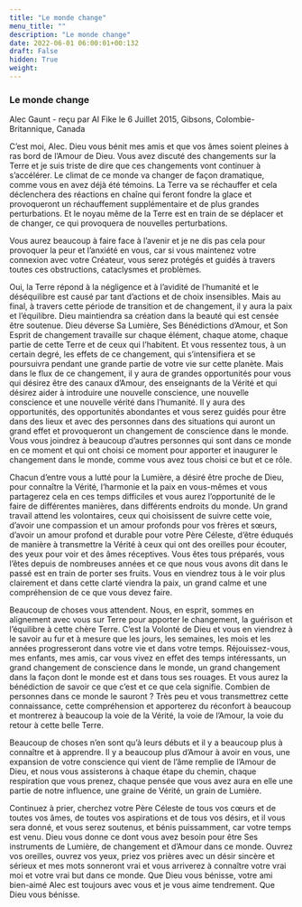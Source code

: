```yaml
---
title: "Le monde change"
menu_title: ""
description: "Le monde change"
date: 2022-06-01 06:00:01+00:132
draft: False
hidden: True
weight:
---
```

### Le monde change

Alec Gaunt - reçu par Al Fike le 6 Juillet 2015, Gibsons, Colombie-Britannique, Canada

C’est moi, Alec. Dieu vous bénit mes amis et que vos âmes soient pleines à ras bord de l’Amour de Dieu. Vous avez discuté des changements sur la Terre et je suis triste de dire que ces changements vont continuer à s’accélérer. Le climat de ce monde va changer de façon dramatique, comme vous en avez déjà été témoins. La Terre va se réchauffer et cela déclenchera des réactions en chaîne qui feront fondre la glace et provoqueront un réchauffement supplémentaire et de plus grandes perturbations. Et le noyau même de la Terre est en train de se déplacer et de changer, ce qui provoquera de nouvelles perturbations.

Vous aurez beaucoup à faire face à l’avenir et je ne dis pas cela pour provoquer la peur et l’anxiété en vous, car si vous maintenez votre connexion avec votre Créateur, vous serez protégés et guidés à travers toutes ces obstructions, cataclysmes et problèmes.

Oui, la Terre répond à la négligence et à l’avidité de l’humanité et le déséquilibre est causé par tant d’actions et de choix insensibles. Mais au final, à travers cette période de transition et de changement, il y aura la paix et l’équilibre. Dieu maintiendra sa création dans la beauté qui est censée être soutenue. Dieu déverse Sa Lumière, Ses Bénédictions d’Amour, et Son Esprit de changement travaille sur chaque élément, chaque atome, chaque partie de cette Terre et de ceux qui l’habitent. Et vous ressentez tous, à un certain degré, les effets de ce changement, qui s’intensifiera et se poursuivra pendant une grande partie de votre vie sur cette planète. Mais dans le flux de ce changement, il y aura de grandes opportunités pour vous qui désirez être des canaux d’Amour, des enseignants de la Vérité et qui désirez aider à introduire une nouvelle conscience, une nouvelle conscience et une nouvelle vérité dans l’humanité. Il y aura des opportunités, des opportunités abondantes et vous serez guidés pour être dans des lieux et avec des personnes dans des situations qui auront un grand effet et provoqueront un changement de conscience dans le monde. Vous vous joindrez à beaucoup d’autres personnes qui sont dans ce monde en ce moment et qui ont choisi ce moment pour apporter et inaugurer le changement dans le monde, comme vous avez tous choisi ce but et ce rôle.

Chacun d’entre vous a lutté pour la Lumière, a désiré être proche de Dieu, pour connaître la Vérité, l’harmonie et la paix en vous-mêmes et vous partagerez cela en ces temps difficiles et vous aurez l’opportunité de le faire de différentes manières, dans différents endroits du monde. Un grand travail attend les volontaires, ceux qui choisissent de suivre cette voie, d’avoir une compassion et un amour profonds pour vos frères et sœurs, d’avoir un amour profond et durable pour votre Père Céleste, d’être éduqués de manière à transmettre la Vérité à ceux qui ont des oreilles pour écouter, des yeux pour voir et des âmes réceptives. Vous êtes tous préparés, vous l’êtes depuis de nombreuses années et ce que nous vous avons dit dans le passé est en train de porter ses fruits. Vous en viendrez tous à le voir plus clairement et dans cette clarté viendra la paix, un grand calme et une compréhension de ce que vous devez faire.

Beaucoup de choses vous attendent. Nous, en esprit, sommes en alignement avec vous sur Terre pour apporter le changement, la guérison et l’équilibre à cette chère Terre. C’est la Volonté de Dieu et vous en viendrez à le savoir au fur et à mesure que les jours, les semaines, les mois et les années progresseront dans votre vie et dans votre temps. Réjouissez-vous, mes enfants, mes amis, car vous vivez en effet des temps intéressants, un grand changement de conscience dans le monde, un grand changement dans la façon dont le monde est et dans tous ses rouages. Et vous aurez la bénédiction de savoir ce que c’est et ce que cela signifie. Combien de personnes dans ce monde le sauront ? Très peu et vous transmettrez cette connaissance, cette compréhension et apporterez du réconfort à beaucoup et montrerez à beaucoup la voie de la Vérité, la voie de l’Amour, la voie du retour à cette belle Terre.

Beaucoup de choses n’en sont qu’à leurs débuts et il y a beaucoup plus à connaître et à apprendre. Il y a beaucoup plus d’Amour à avoir en vous, une expansion de votre conscience qui vient de l’âme remplie de l’Amour de Dieu, et nous vous assisterons à chaque étape du chemin, chaque respiration que vous prenez, chaque pensée que vous avez aura en elle une partie de notre influence, une graine de Vérité, un grain de Lumière.

Continuez à prier, cherchez votre Père Céleste de tous vos cœurs et de toutes vos âmes, de toutes vos aspirations et de tous vos désirs, et il vous sera donné, et vous serez soutenus, et bénis puissamment, car votre temps est venu. Dieu vous donne ce dont vous avez besoin pour être Ses instruments de Lumière, de changement et d’Amour dans ce monde. Ouvrez vos oreilles, ouvrez vos yeux, priez vos prières avec un désir sincère et sérieux et mes mots sonneront vrai et vous arriverez à connaître votre vrai moi et votre vrai but dans ce monde. Que Dieu vous bénisse, votre ami bien-aimé Alec est toujours avec vous et je vous aime tendrement. Que Dieu vous bénisse.



